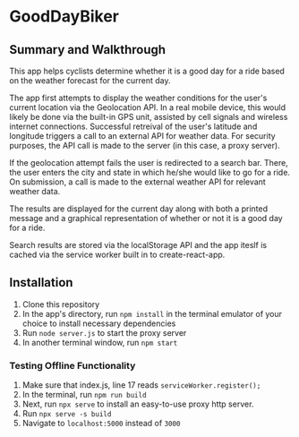 # GoodDayBiker

## Summary and Walkthrough

This app helps cyclists determine whether it is a good day for a ride based on the weather forecast for the current day.

The app first attempts to display the weather conditions for the user's current location via the Geolocation API. In a real mobile device, this would likely be done via the built-in GPS unit, assisted by cell signals and wireless internet connections. Successful retreival of the user's latitude and longitude triggers a call to an external API for weather data. For security purposes, the API call is made to the server (in this case, a proxy server).

If the geolocation attempt fails the user is redirected to a search bar. There, the user enters the city and state in which he/she would like to go for a ride. On submission, a call is made to the external weather API for relevant weather data.

The results are displayed for the current day along with both a printed message and a graphical representation of whether or not it is a good day for a ride.

Search results are stored via the localStorage API and the app iteslf is cached via the service worker built in to create-react-app.


## Installation

1. Clone this repository
2. In the app's directory, run `npm install` in the terminal emulator of your choice to install necessary dependencies
3. Run `node server.js` to start the proxy server
4. In another terminal window, run `npm start`

### Testing Offline Functionality

1. Make sure that index.js, line 17 reads `serviceWorker.register();`
2. In the terminal, run `npm run build`
3. Next, run `npx serve` to install an easy-to-use proxy http server.
4. Run `npx serve -s build`
5. Navigate to `localhost:5000` instead of `3000`
